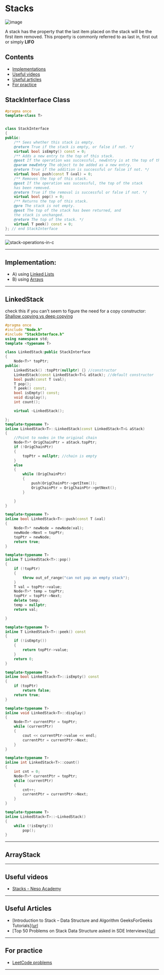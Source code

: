 # Stacks 

![image](https://github.com/HelanaNady/DataStructure/assets/84867341/b15339be-bd6d-465d-872a-edf323812141)

 A stack has the property that the last item placed on the stack will be the first item removed. This property is commonly referred to as last in, first out
or simply **LIFO** </br>

## Contents
- [Implementations](#implementation:)
- [Useful videos](#Useful-videos)
- [Useful articles](#Useful-articles)
- [For practice](#For-practice)

## StackInterface Class

```cpp
#pragma once
template<class T>


class StackInterface
{
public:
	/** Sees whether this stack is empty.
	@return True if the stack is empty, or false if not. */
	virtual bool isEmpty() const = 0;
	/** Adds a new entry to the top of this stack.
	@post If the operation was successful, newEntry is at the top of the stack.
	@param newEntry The object to be added as a new entry.
	@return True if the addition is successful or false if not. */
	virtual bool push(const T &val) = 0;
	/** Removes the top of this stack.
	@post If the operation was successful, the top of the stack
	has been removed.
	@return True if the removal is successful or false if not. */
	virtual bool pop() = 0;
	/** Returns the top of this stack.
	@pre The stack is not empty.
	@post The top of the stack has been returned, and
	the stack is unchanged.
	@return The top of the stack. */
	virtual T peek() const = 0;
}; // end StackInterface


```
-----
![stack-operations-in-c](https://github.com/HelanaNady/DataStructures/assets/137416623/5cf031f3-b22e-4fbd-b399-4235d3517e0f)

-----


## Implementation:
 - A) using [Linked Lists](#LinkedStack)
-  B) using [Arrays](#ArrayStack) 

----
## LinkedStack

check this if you can't seem to figure the need for a copy constructor: </br>
[Shallow copying vs deep copying](https://www.geeksforgeeks.org/shallow-copy-and-deep-copy-in-c/) </br>

```cpp
#pragma once
#include "Node.h"
#include "StackInterface.h"
using namespace std;
template <typename T>

class LinkedStack:public StackInterface 
{
	Node<T>* topPtr; 
public:
	LinkedStack() :topPtr(nullptr) {} //constructor
	LinkedStack(const LinkedStack<T>& aStack); //default constructor
	bool push(const T &val);
	T pop();
	T peek() const;
	bool isEmpty() const; 
	void display();
	int count();

	virtual ~LinkedStack();

};
template<typename T>
inline LinkedStack<T>::LinkedStack(const LinkedStack<T>& aStack)
{
	//Point to nodes in the original chain
	Node<T>* OrigChainPtr = aStack.topPtr; 
	if (!OrigChainPtr)
	{
		topPtr = nullptr; //chain is empty
	}
	else
	{
		while (OrigChainPtr)
		{
			push(OrigChainPtr->getItem());
			OrigChainPtr = OrigChainPtr->getNext();
		}

	}
}

template<typename T>
inline bool LinkedStack<T>::push(const T &val)
{
	Node<T>* newNode = newNode(val);
	newNode->Next = topPtr;
	topPtr = newNode;
	return true;
}

template<typename T>
inline T LinkedStack<T>::pop()
{
	if (!topPtr)
	{
		throw out_of_range("can not pop an empty stack");
	}
	T val = topPtr->value;
	Node<T>* temp = topPtr;
	topPtr = topPtr->Next;
	delete temp;
	temp = nullptr;
	return val;

}

template<typename T>
inline T LinkedStack<T>::peek() const
{
	if (!isEmpty())
	{
		return topPtr->value;
	}
	return 0;
}

template<typename T>
inline bool LinkedStack<T>::isEmpty() const
{
	if (topPtr)
		return false;
	return true;
}

template<typename T>
inline void LinkedStack<T>::display()
{
	Node<T>* currentPtr = topPtr;
	while (currentPtr) 
	{
		cout << currentPtr->value << endl;
		currentPtr = currentPtr->Next;
	}
}

template<typename T>
inline int LinkedStack<T>::count()
{
	int cnt = 0;
	Node<T>* currentPtr = topPtr;
	while (currentPtr)
	{
		cnt++;
		currentPtr = currentPtr->Next;
	}
}

template<typename T>
inline LinkedStack<T>::~LinkedStack()
{
	while (!isEmpty())
		pop();
}

```

-----

## ArrayStack



-----
## Useful videos
- [Stacks - Neso Academy](https://youtube.com/playlist?list=PLBlnK6fEyqRgWh1emltdMOz8O2m5X3YYn&si=kyy7kaNoGDbh42l-)

-----
## Useful Articles
- [Introduction to Stack – Data Structure and Algorithm GeeksForGeeks Tutorials]([url](https://www.geeksforgeeks.org/introduction-to-stack-data-structure-and-algorithm-tutorials/?ref=header_search)
- [Top 50 Problems on Stack Data Structure asked in SDE Interviews]([url](https://www.geeksforgeeks.org/top-50-problems-on-stack-data-structure-asked-in-interviews/?ref=header_search)

-----
## For practice
- [LeetCode problems](https://leetcode.com/tag/stack/) 

----










